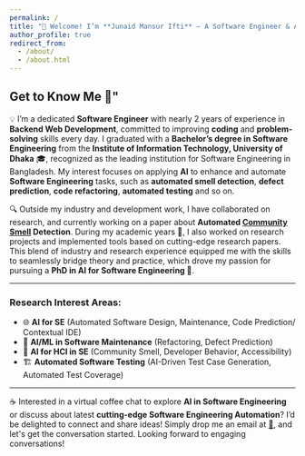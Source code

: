 ```yaml
---
permalink: /
title: "👋 Welcome! I’m **Junaid Mansur Ifti** — A Software Engineer & AI for SE Enthusiast"
author_profile: true
redirect_from: 
  - /about/
  - /about.html
---
```


## Get to Know Me 🙌"

💡 I’m a dedicated **Software Engineer** with nearly 2 years of experience in **Backend Web Development**, committed to improving **coding** and **problem-solving** skills every day. I graduated with a **Bachelor’s degree in Software Engineering** from the **Institute of Information Technology, University of Dhaka** 🎓,  recognized as the leading institution for Software Engineering in Bangladesh. My interest focuses on applying **AI** to enhance and automate **Software Engineering** tasks, such as **automated smell detection**, **defect prediction**, **code refactoring**, **automated testing** and so on.

🔍 Outside my industry and development work, I have collaborated on research, and currently working on a paper about **Automated [Community Smell](https://ar5iv.labs.arxiv.org/html/2209.10671) Detection**. During my academic years 📘, I also worked on research projects and implemented tools based on cutting-edge research papers. This blend of industry and research experience equipped me with the skills to seamlessly bridge theory and practice, which drove my passion for pursuing a **PhD in AI for Software Engineering 🎯**.

---

### Research Interest Areas:
- 🌐 **AI for SE** (Automated Software Design, Maintenance, Code Prediction/ Contextual IDE)
- 🔄 **AI/ML in Software Maintenance** (Refactoring, Defect Prediction)
- 🧠 **AI for HCI in SE** (Community Smell, Developer Behavior, Accessibility)
- 🏗️ **Automated Software Testing** (AI-Driven Test Case Generation, Automated Test Coverage)

---
☕ Interested in a virtual coffee chat to explore **AI in Software Engineering** or discuss about latest **cutting-edge Software Engineering Automation**? I’d be delighted to connect and share ideas! Simply drop me an email at [📧](mailto:bsse1027@iit.du.ac.bd), and let's get the conversation started.
Looking forward to engaging conversations!